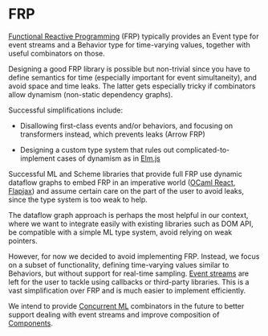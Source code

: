 # FRP

[Functional Reactive
Programming](http://en.wikipedia.org/wiki/Functional_reactive_programming)
(FRP) typically provides an Event type for event streams and a
Behavior type for time-varying values, together with useful
combinators on those.

Designing a good FRP library is possible but non-trivial since you
have to define semantics for time (especially important for event
simultaneity), and avoid space and time leaks.  The latter gets
especially tricky if combinators allow dynamism (non-static dependency
graphs).

Successful simplifications include:

* Disallowing first-class events and/or behaviors, and focusing on
  transformers instead, which prevents leaks (Arrow FRP)

* Designing a custom type system that rules out
  complicated-to-implement cases of dynamism as in [Elm.js][elm]

Successful ML and Scheme libraries that provide full FRP use dynamic
dataflow graphs to embed FRP in an imperative world ([OCaml
React][react], [Flapjax][flapjax]) and assume certain care on the part
of the user to avoid leaks, since the type system is too weak to help.

The dataflow graph approach is perhaps the most helpful in our
context, where we want to integrate easily with existing libraries
such as DOM API, be compatible with a simple ML type system, avoid
relying on weak pointers.

However, for now we decided to avoid implementing FRP.  Instead, we
focus on a subset of functionality, defining time-varying values
similar to Behaviors, but without support for real-time sampling.
[Event streams](EventStreams.md) are left for the user to tackle using
callbacks or third-party libraries.  This is a vast simplification
over FRP and is much easier to implement efficiently.

We intend to provide [Concurrent ML](CML.md) combinators in the future
to better support dealing with event streams and improve composition
of [Components](Components.md).

[elm]: http://elm-lang.org/
[flapjax]: http://www.flapjax-lang.org/
[react]: http://erratique.ch/software/react
